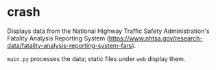 # crash

Displays data from the National Highway Traffic Safety Administration's Fatality Analysis Reporting System
 (https://www.nhtsa.gov/research-data/fatality-analysis-reporting-system-fars).
 
`main.py` processes the data; static files under `web` display them.
